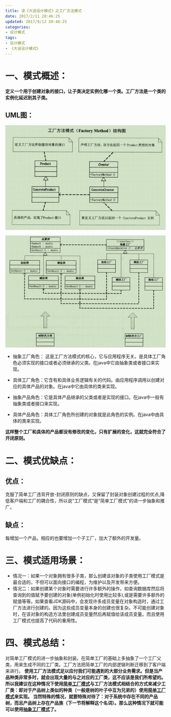 ```yaml
---
title: 读《大话设计模式》之工厂方法模式
date: 2017/2/11 20:46:25
updated: 2017/9/12 20:46:25
categories:
- 设计模式
tags:
- 设计模式
- 《大话设计模式》
---
```


# 一、模式概述：

__定义一个用于创建对象的接口，让子类决定实例化哪一个类。工厂方法是一个类的实例化延迟到其子类。__

## UML图：

![工厂方法模式结构图](/assert/img/designmodel/justtalk/factorymethod/factorymethod-1.png)


![工厂方法模式实现](/assert/img/designmodel/justtalk/factorymethod/factorymethod-2.png)

* 抽象工厂角色： 这是工厂方法模式的核心，它与应用程序无关。是具体工厂角色必须实现的接口或者必须继承的父类。在java中它由抽象类或者接口来实现。

* 具体工厂角色：它含有和具体业务逻辑有关的代码。由应用程序调用以创建对应的具体产品的对象。在java中它由具体的类来实现。

* 抽象产品角色：它是具体产品继承的父类或者是实现的接口。在java中一般有抽象类或者接口来实现。

* 具体产品角色：具体工厂角色所创建的对象就是此角色的实例。在java中由具体的类来实现。

__这样整个工厂和具体的产品都没有修改的变化，只有扩展的变化，这就完全符合了开闭原则。__


# 二、模式优缺点：

## 优点：
克服了简单工厂违背开放-封闭原则的缺点，又保留了封装对象创建过程的优点,降低客户端和工厂的耦合性，所以说“工厂模式”是“简单工厂模式”的进一步抽象和推广。

## 缺点：
每增加一个产品，相应的也要增加一个子工厂，加大了额外的开发量。

# 三、模式适用场景：
* 情况一：如果一个对象拥有很多子类，那么创建该对象的子类使用工厂模式是最合适的，不但可以面向接口的编程，为维护以及开发带来方便。 
* 情况二：如果创建某个对象时需要进行许多额外的操作，如查询数据库然后将查询到的值赋予要创建的对象(单例初始化时使用比较多),或是需要许多额外的赋值等等。如果查看JDK源码中，会发现许多成员变量在对象构造时，通过工厂方法进行创建的。因为这些成员变量本身的创建也很复杂。不可能创建对象时，在该对象的构造方法里创建成员变量然后再赋值给该成员变量。而且使用工厂模式也提高了代码的重用性。 

# 四、模式总结：
对简单工厂模式的进一步抽象和封装。在简单工厂的基础上多抽象了一个工厂父类，用来生成不同的工厂类。工厂方法把简单工厂的内部逻辑判断迁移到了客户端来进行。
__使用工厂方法模式足以应付我们可能遇到的大部分业务需求。但是当产品种类非常多时，就会出现大量的与之对应的工厂类，这不应该是我们所希望的。所以我建议在这种情况下使用[简单工厂模式](/2016/01/22/读《大话设计模式》之简单工厂模式/index.html#一、模式概述：)与工厂方法模式相结合的方式来减少工厂类：即对于产品树上类似的种类（一般是树的叶子中互为兄弟的）使用[简单工厂模式](/2016/01/22/读《大话设计模式》之简单工厂模式/index.html#一、模式概述：)来实现。
当然特殊的情况，就要特殊对待了：对于系统中存在不同的产品树，而且产品树上存在产品族（下一节将解释这个名词）。那么这种情况下就可能可以使用[抽象工厂模式](/2016/03/10/读《大话设计模式》之抽象工厂模式/index.html#一、模式概述：)了。__